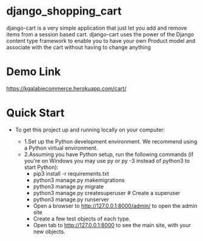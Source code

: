 # django_shopping_cart
django-cart is a very simple application that just let you add and remove items from a session based cart. django-cart uses the power of the Django content type framework to enable you to have your own Product model and associate with the cart without having to change anything

# Demo Link
https://kgalabiecommerce.herokuapp.com/cart/

# Quick Start

* To get this project up and running locally on your computer:


  * 1.Set up the Python development environment. We recommend using a Python virtual environment.
  * 2.Assuming you have Python setup, run the following commands (if you're on Windows you may use py or py -3 instead of python3 to start Python):
      * pip3 install -r requirements.txt
      * python3 manage.py makemigrations
      * python3 manage.py migrate
      * python3 manage.py createsuperuser # Create a superuser
      * python3 manage.py runserver
      * Open a browser to http://127.0.0.1:8000/admin/ to open the admin site
      * Create a few test objects of each type.
      * Open tab to http://127.0.0.1:8000 to see the main site, with your new objects.


